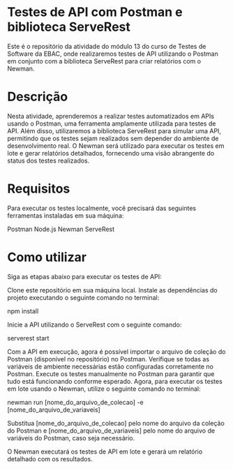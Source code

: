# Testes de API com Postman e biblioteca ServeRest
Este é o repositório da atividade do módulo 13 do curso de Testes de Software da EBAC, onde realizaremos testes de API utilizando o Postman em conjunto com a biblioteca ServeRest para criar relatórios com o Newman.

# Descrição
Nesta atividade, aprenderemos a realizar testes automatizados em APIs usando o Postman, uma ferramenta amplamente utilizada para testes de API. Além disso, utilizaremos a biblioteca ServeRest para simular uma API, permitindo que os testes sejam realizados sem depender do ambiente de desenvolvimento real.
O Newman será utilizado para executar os testes em lote e gerar relatórios detalhados, fornecendo uma visão abrangente do status dos testes realizados.

# Requisitos
Para executar os testes localmente, você precisará das seguintes ferramentas instaladas em sua máquina:

Postman
Node.js
Newman
ServeRest

# Como utilizar
Siga as etapas abaixo para executar os testes de API:

Clone este repositório em sua máquina local.
Instale as dependências do projeto executando o seguinte comando no terminal:

npm install

Inicie a API utilizando o ServeRest com o seguinte comando:

serverest start

Com a API em execução, agora é possível importar o arquivo de coleção do Postman (disponível no repositório) no Postman.
Verifique se todas as variáveis de ambiente necessárias estão configuradas corretamente no Postman.
Execute os testes manualmente no Postman para garantir que tudo está funcionando conforme esperado.
Agora, para executar os testes em lote usando o Newman, utilize o seguinte comando no terminal:

newman run [nome_do_arquivo_de_colecao] -e [nome_do_arquivo_de_variaveis]

Substitua [nome_do_arquivo_de_colecao] pelo nome do arquivo da coleção do Postman e [nome_do_arquivo_de_variaveis] pelo nome do arquivo de variáveis do Postman, caso seja necessário.

O Newman executará os testes de API em lote e gerará um relatório detalhado com os resultados.